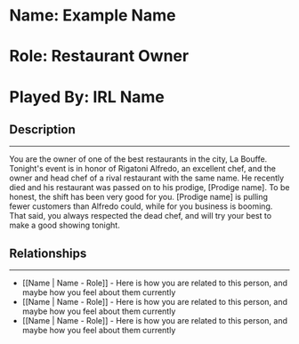 # Name: Example Name
# Role: Restaurant Owner
# Played By: IRL Name

## Description
---
You are the owner of one of the best restaurants in the city, La Bouffe. Tonight's event is in honor of Rigatoni Alfredo, an excellent chef, and the owner and head chef of a rival restaurant with the same name. He recently died and his restaurant was passed on to his prodige, [Prodige name]. To be honest, the shift has been very good for you. [Prodige name] is pulling fewer customers than Alfredo could, while for you business is booming. That said, you always respected the dead chef, and will try your best to make a good showing tonight.

## Relationships
---
- [[Name | Name - Role]]  - Here is how you are related to this person, and maybe how you feel about them currently
- [[Name | Name - Role]]  - Here is how you are related to this person, and maybe how you feel about them currently
- [[Name | Name - Role]]  - Here is how you are related to this person, and maybe how you feel about them currently